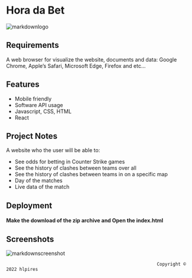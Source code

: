 # Hora da Bet

![markdownlogo](https://user-images.githubusercontent.com/60366579/172224851-07f6a89a-a6ae-4655-9b1f-e85a2973c198.png)


## Requirements
A web browser for visualize the website, documents and data: Google Chrome, Apple’s Safari, Microsoft Edge, Firefox and etc...

## Features

- Mobile friendly
- Software API usage
- Javascript, CSS, HTML
- React

## Project Notes
A website who the user will be able to:

- See odds for betting in Counter Strike games
- See the history of clashes between teams over all
- See the history of clashes between teams in on a specific map
- Day of the matches
- Live data of the match

## Deployment

#### Make the download of the zip archive and Open the index.html 

## Screenshots

![markdownscreenshot](https://user-images.githubusercontent.com/60366579/172230392-e5ba2330-1ef5-4537-ad87-c8a9c64fc352.png)



                                                             Copyright © 2022 hlpires
